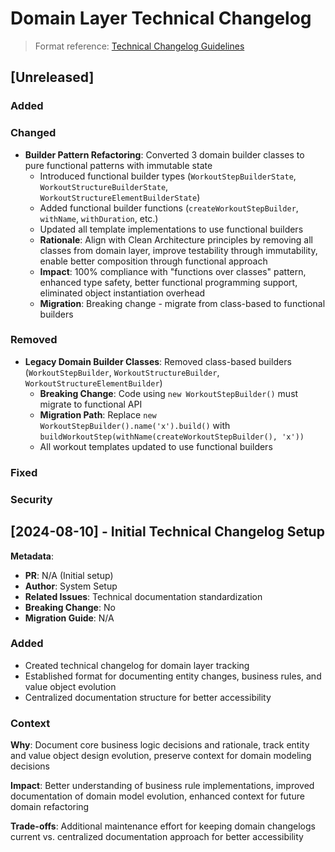 # Domain Layer Technical Changelog

> Format reference: [Technical Changelog Guidelines](./README.md)

## [Unreleased]

### Added
### Changed
- **Builder Pattern Refactoring**: Converted 3 domain builder classes to pure functional patterns with immutable state
  - Introduced functional builder types (`WorkoutStepBuilderState`, `WorkoutStructureBuilderState`, `WorkoutStructureElementBuilderState`)
  - Added functional builder functions (`createWorkoutStepBuilder`, `withName`, `withDuration`, etc.)
  - Updated all template implementations to use functional builders
  - **Rationale**: Align with Clean Architecture principles by removing all classes from domain layer, improve testability through immutability, enable better composition through functional approach
  - **Impact**: 100% compliance with "functions over classes" pattern, enhanced type safety, better functional programming support, eliminated object instantiation overhead
  - **Migration**: Breaking change - migrate from class-based to functional builders
### Removed
- **Legacy Domain Builder Classes**: Removed class-based builders (`WorkoutStepBuilder`, `WorkoutStructureBuilder`, `WorkoutStructureElementBuilder`)
  - **Breaking Change**: Code using `new WorkoutStepBuilder()` must migrate to functional API
  - **Migration Path**: Replace `new WorkoutStepBuilder().name('x').build()` with `buildWorkoutStep(withName(createWorkoutStepBuilder(), 'x'))`
  - All workout templates updated to use functional builders
### Fixed
### Security

## [2024-08-10] - Initial Technical Changelog Setup

**Metadata**:
- **PR**: N/A (Initial setup)
- **Author**: System Setup
- **Related Issues**: Technical documentation standardization
- **Breaking Change**: No
- **Migration Guide**: N/A

### Added
- Created technical changelog for domain layer tracking
- Established format for documenting entity changes, business rules, and value object evolution  
- Centralized documentation structure for better accessibility

### Context

**Why**: Document core business logic decisions and rationale, track entity and value object design evolution, preserve context for domain modeling decisions

**Impact**: Better understanding of business rule implementations, improved documentation of domain model evolution, enhanced context for future domain refactoring

**Trade-offs**: Additional maintenance effort for keeping domain changelogs current vs. centralized documentation approach for better accessibility
